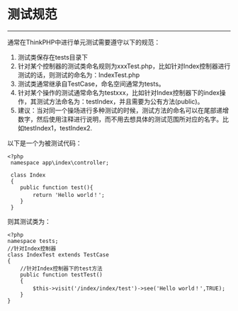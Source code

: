 # 测试规范

* * * * *
通常在ThinkPHP中进行单元测试需要遵守以下的规范：
1. 测试类保存在tests目录下
2. 针对某个控制器的测试类命名规则为xxxTest.php，比如针对Index控制器进行测试的话，则测试的命名为：IndexTest.php
3. 测试类通常继承自TestCase，命名空间通常为tests。
4. 针对某个操作的测试通常命名为testxxx，比如针对Index控制器下的index操作，其测试方法命名为：testIndex，并且需要为公有方法(public)。
5. 建议：当对同一个操场进行多种测试的时候，测试方法的命名可以在尾部递增数字，然后使用注释进行说明，而不用去想具体的测试范围所对应的名字。比如testIndex1，testIndex2.

以下是一个为被测试代码：

~~~
<?php
 namespace app\index\controller;
 
 class Index
 {
	public function test(){
		return 'Hello world！';
	}
 }
~~~

则其测试类为：

~~~
<?php
namespace tests;
//针对Index控制器
class IndexTest extends TestCase
{
	//针对Index控制器下的test方法
    public function testTest()
    {
        $this->visit('/index/index/test')->see('Hello world！',TRUE);
    }
}
~~~